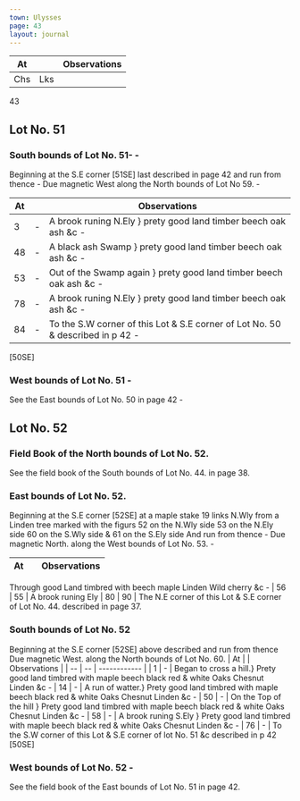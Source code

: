 ```yaml
---
town: Ulysses
page: 43
layout: journal
---
```


| At |    | Observations |
| -- | -- | ------------ |
| Chs | Lks | |

43

## Lot No. 51

### South bounds of Lot No. 51- -

Beginning at the S.E corner [51SE] last described in page 42 and run from thence - Due magnetic West along the North bounds of Lot No 59. -

| At |    | Observations |
| -- | -- | ------------ |
| 3 | - | A brook runing N.Ely } prety good land timber beech oak ash &c -
| 48 | - | A black ash Swamp } prety good land timber beech oak ash &c -
| 53 | - | Out of the Swamp again } prety good land timber beech oak ash &c -
| 78 | - | A brook runing N.Ely } prety good land timber beech oak ash &c -
| 84 | - | To the S.W corner of this Lot & S.E corner of Lot No. 50 & described in p 42 -
[50SE]

### West bounds of Lot No. 51 -

See the East bounds of Lot No. 50 in page 42 -

## Lot No. 52

### Field Book of the North bounds of Lot No. 52.

See the field book of the South bounds of Lot No. 44. in page 38.

### East bounds of Lot No. 52.

Beginning at the S.E corner [52SE] at a maple stake 19 links N.Wly from a Linden tree marked with the figurs 52 on the N.Wly side 53 on the N.Ely side 60 on the S.Wly side & 61 on the S.Ely side And run from thence - Due magnetic North. along the West bounds of Lot No. 53. -

| At |    | Observations |
| -- | -- | ------------ |
Through good Land timbred with beech maple Linden Wild cherry &c -
| 56 | 55 | A brook runing Ely
| 80 | 90 | The N.E corner of this Lot & S.E corner of Lot No. 44. described in page 37.

### South bounds of Lot No. 52

Beginning at the S.E corner [52SE] above described and run from thence \
Due magnetic West. along the North bounds of Lot No. 60.
| At |    | Observations |
| -- | -- | ------------ |
| 1 | - | Began to cross a hill.} Prety good land timbred with maple beech black
red & white Oaks Chesnut Linden &c -
| 14 | - | A run of watter.} Prety good land timbred with maple beech black
red & white Oaks Chesnut Linden &c -
| 50 | - | On the Top of the hill }  Prety good land timbred with maple beech black
red & white Oaks Chesnut Linden &c -
| 58 | - | A brook runing S.Ely } Prety good land timbred with maple beech black
red & white Oaks Chesnut Linden &c -
| 76 | - | To the S.W corner of this Lot & S.E corner of lot No. 51 &c described in p 42
[50SE]

### West bounds of Lot No. 52 -

See the field book of the East bounds of Lot No. 51 in page 42.